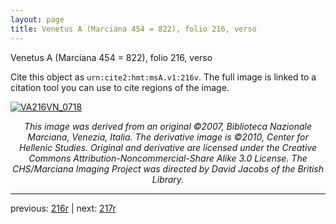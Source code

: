 ```yaml
---
layout: page
title: Venetus A (Marciana 454 = 822), folio 216, verso
---
```


Venetus A (Marciana 454 = 822), folio 216, verso

Cite this object as `urn:cite2:hmt:msA.v1:216v`.  The full image is linked to a citation tool you can use to cite regions of the image.

[![VA216VN_0718](http://www.homermultitext.org/iipsrv?IIIF=/project/homer/pyramidal/deepzoom/hmt/vaimg/2017a/VA216VN_0718.tif/full/800,/0/default.jpg)](http://www.homermultitext.org/ict2/?urn=urn:cite2:hmt:vaimg.2017a:VA216VN_0718) 

<p style="text-align: center; font-style: italic;">This image was derived from an original ©2007, Biblioteca Nazionale Marciana, Venezia, Italia. The derivative image is ©2010, Center for Hellenic Studies. Original and derivative are licensed under the Creative Commons Attribution-Noncommercial-Share Alike 3.0 License. The CHS/Marciana Imaging Project was directed by David Jacobs of the British Library.</p>

---

previous: [216r](../216r/) | next: [217r](../217r/)